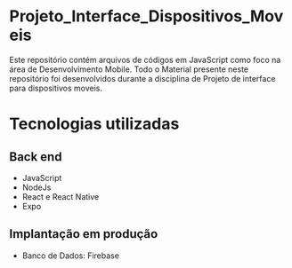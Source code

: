 # Projeto_Interface_Dispositivos_Moveis
Este repositório contém arquivos de códigos em JavaScript como foco na área de Desenvolvimento Mobile. Todo o Material presente neste repositório foi desenvolvidos durante a disciplina de Projeto de interface para dispositivos moveis.

# Tecnologias utilizadas
## Back end
- JavaScript
- NodeJs
- React e React Native
- Expo

## Implantação em produção
- Banco de Dados: Firebase
